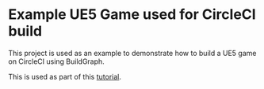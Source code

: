 # Example UE5 Game used for CircleCI build

This project is used as an example to demonstrate how to build a UE5 game on CircleCI using BuildGraph.

This is used as part of this [tutorial](about:blank).